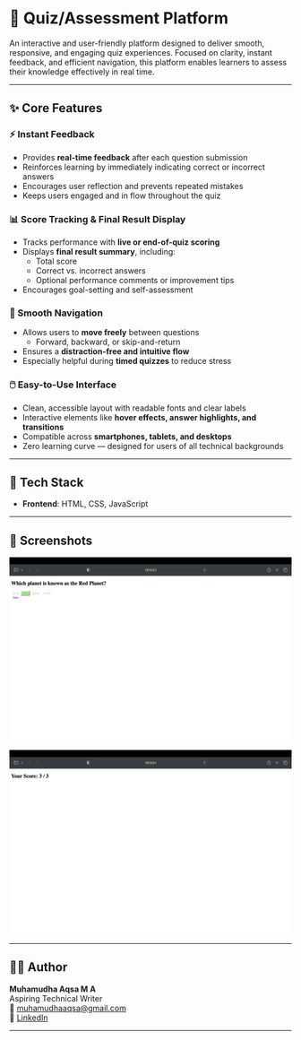 # 📝 Quiz/Assessment Platform

An interactive and user-friendly platform designed to deliver smooth, responsive, and engaging quiz experiences. Focused on clarity, instant feedback, and efficient navigation, this platform enables learners to assess their knowledge effectively in real time.

---

## ✨ Core Features

### ⚡ Instant Feedback
- Provides **real-time feedback** after each question submission  
- Reinforces learning by immediately indicating correct or incorrect answers  
- Encourages user reflection and prevents repeated mistakes  
- Keeps users engaged and in flow throughout the quiz  

### 📊 Score Tracking & Final Result Display
- Tracks performance with **live or end-of-quiz scoring**  
- Displays **final result summary**, including:  
  - Total score  
  - Correct vs. incorrect answers  
  - Optional performance comments or improvement tips  
- Encourages goal-setting and self-assessment  

### 🔁 Smooth Navigation
- Allows users to **move freely** between questions  
  - Forward, backward, or skip-and-return  
- Ensures a **distraction-free and intuitive flow**  
- Especially helpful during **timed quizzes** to reduce stress  

### 🖱️ Easy-to-Use Interface
- Clean, accessible layout with readable fonts and clear labels  
- Interactive elements like **hover effects, answer highlights, and transitions**  
- Compatible across **smartphones, tablets, and desktops**  
- Zero learning curve — designed for users of all technical backgrounds  

---

## 🔧 Tech Stack

- **Frontend**: HTML, CSS, JavaScript  

---

## 📸 Screenshots

![Quiz Application Screenshot](quizapplication.png)

![Score Display Screenshot](score.png)

---

## 👩‍💻 Author

**Muhamudha Aqsa M A**  
Aspiring Technical Writer  
📧 muhamudhaaqsa@gmail.com  
🔗 [LinkedIn](https://linkedin.com/in/muhamudhaaqsa)

---

